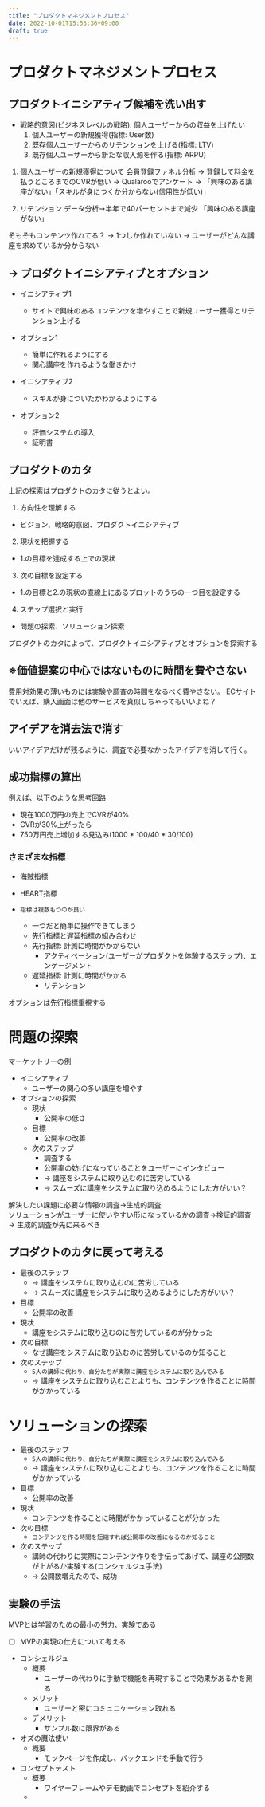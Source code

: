 ```yaml
---
title: "プロダクトマネジメントプロセス"
date: 2022-10-01T15:53:36+09:00
draft: true
---
```


# プロダクトマネジメントプロセス

## プロダクトイニシアティブ候補を洗い出す

- 戦略的意図(ビジネスレベルの戦略): 個人ユーザーからの収益を上げたい
  1. 個人ユーザーの新規獲得(指標: User数)
  2. 既存個人ユーザーからのリテンションを上げる(指標: LTV)
  3. 既存個人ユーザーから新たな収入源を作る(指標: ARPU)

1. 個人ユーザーの新規獲得について
会員登録ファネル分析
-> 登録して料金を払うところまでのCVRが低い
-> Qualarooでアンケート
-> 「興味のある講座がない」「スキルが身につくか分からない(信用性が低い)」

2. リテンション
データ分析->半年で40パーセントまで減少
「興味のある講座がない」

そもそもコンテンツ作れてる？
-> 1つしか作れていない
-> ユーザーがどんな講座を求めているか分からない

## -> プロダクトイニシアティブとオプション
- イニシアティブ1
  - サイトで興味のあるコンテンツを増やすことで新規ユーザー獲得とリテンション上げる
- オプション1
  - 簡単に作れるようにする
  - 関心講座を作れるような働きかけ

- イニシアティブ2
  - スキルが身についたかわかるようにする
- オプション2
  - 評価システムの導入
  - 証明書

## プロダクトのカタ

上記の探索はプロダクトのカタに従うとよい。
1. 方向性を理解する
  - ビジョン、戦略的意図、プロダクトイニシアティブ
2. 現状を把握する
  - 1.の目標を達成する上での現状
3. 次の目標を設定する
  - 1.の目標と2.の現状の直線上にあるプロットのうちの一つ目を設定する
4. ステップ選択と実行
  - 問題の探索、ソリューション探索

プロダクトのカタによって、プロダクトイニシアティブとオプションを探索する

## ※価値提案の中心ではないものに時間を費やさない

費用対効果の薄いものには実験や調査の時間をなるべく費やさない。
ECサイトでいえば、購入画面は他のサービスを真似しちゃってもいいよね？

## アイデアを消去法で消す

いいアイデアだけが残るように、調査で必要なかったアイデアを消して行く。

## 成功指標の算出

例えば、以下のような思考回路
- 現在1000万円の売上でCVRが40%
- CVRが30%上がったら
- 750万円売上増加する見込み(1000 * 100/40 * 30/100)

### さまざまな指標
- 海賊指標
- HEART指標

- `指標は複数もつのが良い`  
  - 一つだと簡単に操作できてしまう
  - 先行指標と遅延指標の組み合わせ
  - 先行指標: 計測に時間がかからない
    - アクティベーション(ユーザーがプロダクトを体験するステップ)、エンゲージメント
  - 遅延指標: 計測に時間がかかる
    - リテンション

オプションは先行指標重視する

# 問題の探索

マーケットリーの例

- イニシアティブ
  - ユーザーの関心の多い講座を増やす
- オプションの探索
  - 現状
    - 公開率の低さ
  - 目標
    - 公開率の改善
  - 次のステップ
    - 調査する
    - 公開率の妨げになっていることをユーザーにインタビュー
    - -> 講座をシステムに取り込むのに苦労している
    - -> スムーズに講座をシステムに取り込めるようにした方がいい？

解決したい課題に必要な情報の調査→生成的調査  
ソリューションがユーザーに使いやすい形になっているかの調査→検証的調査  
-> 生成的調査が先に来るべき  

## プロダクトのカタに戻って考える

- 最後のステップ
  - -> 講座をシステムに取り込むのに苦労している
  - -> スムーズに講座をシステムに取り込めるようにした方がいい？
- 目標
  - 公開率の改善
- 現状
  - 講座をシステムに取り込むのに苦労しているのが分かった
- 次の目標
  - なぜ講座をシステムに取り込むのに苦労しているのか知ること
- 次のステップ
  - `5人の講師に代わり、自分たちが実際に講座をシステムに取り込んでみる`
  - -> 講座をシステムに取り込むことよりも、コンテンツを作ることに時間がかかっている

# ソリューションの探索

- 最後のステップ
  - `5人の講師に代わり、自分たちが実際に講座をシステムに取り込んでみる`
  - -> 講座をシステムに取り込むことよりも、コンテンツを作ることに時間がかかっている
- 目標
  - 公開率の改善
- 現状
  - コンテンツを作ることに時間がかかっていることが分かった
- 次の目標
  - `コンテンツを作る時間を短縮すれば公開率の改善になるのか知ること`
- 次のステップ
  - 講師の代わりに実際にコンテンツ作りを手伝ってあげて、講座の公開数が上がるか実験する(コンシェルジュ手法)
  - -> 公開数増えたので、成功

## 実験の手法

MVPとは学習のための最小の労力、実験である
- [ ] MVPの実現の仕方について考える

- コンシェルジュ
  - 概要
    - ユーザーの代わりに手動で機能を再現することで効果があるかを測る
  - メリット
    - ユーザーと密にコミュニケーション取れる
  - デメリット
    - サンプル数に限界がある
- オズの魔法使い
  - 概要
    - モックページを作成し、バックエンドを手動で行う
- コンセプトテスト
  - 概要
    - ワイヤーフレームやデモ動画でコンセプトを紹介する
  - 